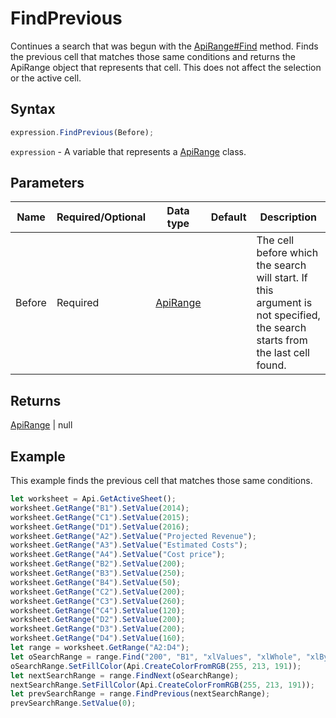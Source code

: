 # FindPrevious

Continues a search that was begun with the [ApiRange#Find](../../ApiRange/Methods/Find.md) method. Finds the previous cell that matches those same conditions and returns the ApiRange object that represents that cell. This does not affect the selection or the active cell.

## Syntax

```javascript
expression.FindPrevious(Before);
```

`expression` - A variable that represents a [ApiRange](../ApiRange.md) class.

## Parameters

| **Name** | **Required/Optional** | **Data type** | **Default** | **Description** |
| ------------- | ------------- | ------------- | ------------- | ------------- |
| Before | Required | [ApiRange](../../ApiRange/ApiRange.md) |  | The cell before which the search will start. If this argument is not specified, the search starts from the last cell found. |

## Returns

[ApiRange](../../ApiRange/ApiRange.md) \| null

## Example

This example finds the previous cell that matches those same conditions.

```javascript editor-
let worksheet = Api.GetActiveSheet();
worksheet.GetRange("B1").SetValue(2014);
worksheet.GetRange("C1").SetValue(2015);
worksheet.GetRange("D1").SetValue(2016);
worksheet.GetRange("A2").SetValue("Projected Revenue");
worksheet.GetRange("A3").SetValue("Estimated Costs");
worksheet.GetRange("A4").SetValue("Cost price");
worksheet.GetRange("B2").SetValue(200);
worksheet.GetRange("B3").SetValue(250);
worksheet.GetRange("B4").SetValue(50);
worksheet.GetRange("C2").SetValue(200);
worksheet.GetRange("C3").SetValue(260);
worksheet.GetRange("C4").SetValue(120);
worksheet.GetRange("D2").SetValue(200);
worksheet.GetRange("D3").SetValue(200);
worksheet.GetRange("D4").SetValue(160);
let range = worksheet.GetRange("A2:D4");
let oSearchRange = range.Find("200", "B1", "xlValues", "xlWhole", "xlByColumns", "xlNext", true);
oSearchRange.SetFillColor(Api.CreateColorFromRGB(255, 213, 191));
let nextSearchRange = range.FindNext(oSearchRange);
nextSearchRange.SetFillColor(Api.CreateColorFromRGB(255, 213, 191));
let prevSearchRange = range.FindPrevious(nextSearchRange);
prevSearchRange.SetValue(0);
```

